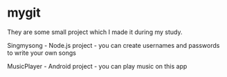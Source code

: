 # mygit
They are some small project which I made it during my study.

Singmysong - Node.js project - you can create usernames and passwords to write your own songs

MusicPlayer - Android project - you can play music on this app


